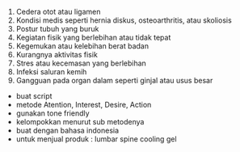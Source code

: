 
1. Cedera otot atau ligamen
2. Kondisi medis seperti hernia diskus, osteoarthritis, atau skoliosis
3. Postur tubuh yang buruk
4. Kegiatan fisik yang berlebihan atau tidak tepat
5. Kegemukan atau kelebihan berat badan
6. Kurangnya aktivitas fisik
7. Stres atau kecemasan yang berlebihan
8. Infeksi saluran kemih
9. Gangguan pada organ dalam seperti ginjal atau usus besar

- buat script 
- metode Atention, Interest, Desire, Action 
- gunakan tone friendly
- kelompokkan menurut sub metodenya
- buat dengan bahasa indonesia
- untuk menjual produk : lumbar spine cooling gel


